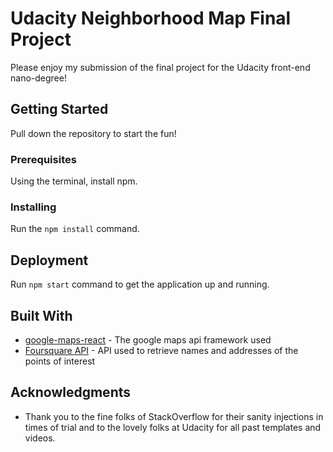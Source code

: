 # Udacity Neighborhood Map Final Project

Please enjoy my submission of the final project for the Udacity front-end nano-degree!

## Getting Started

Pull down the repository to start the fun!

### Prerequisites

Using the terminal, install npm.

### Installing

Run the `npm install` command.

## Deployment

Run `npm start` command to get the application up and running.

## Built With

* [google-maps-react](https://github.com/fullstackreact/google-maps-react) - The google maps api framework used
* [Foursquare API](https://developer.foursquare.com/) - API used to retrieve names and addresses of the points of interest

## Acknowledgments

* Thank you to the fine folks of StackOverflow for their sanity injections in times of trial and to the lovely folks at Udacity for all past templates and videos. 
